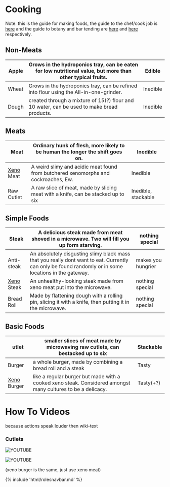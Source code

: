 # Cooking
Note: this is the guide for making foods, the guide to the chef/cook job is [here](Cook.md) and the guide to botany and bar tending are [here](Botanist.md) and [here](Bartender.md) respectively.

##  Non-Meats  

| Apple | Grows in the hydroponics tray, can be eaten for low nutritional value, but more than other typical fruits. | Edible   |
| ----- | ------------------------------------------------------------ | -------- |
| Wheat | Grows in the hydroponics tray, can be refined into flour using the All-in-one-grinder. | Inedible |
| Dough | created through a mixture of 15(?) flour and 10 water, can be used to make bread products. | Inedible |

## Meats

| Meat                                                        | Ordinary hunk of flesh, more likely to be human the longer the shift goes on. | Inedible            |
| ----------------------------------------------------------- | ------------------------------------------------------------ | ------------------- |
| [Xeno](https://unitystation.fandom.com/wiki/Xenomorph) Meat | A weird slimy and acidic meat found from butchered xenomorphs and cockroaches, Ew. | Inedible            |
| Raw Cutlet                                                  | A raw slice of meat, made by slicing meat with a knife, can be stacked up to six | Inedible, stackable |

## Simple Foods 

| Steak                                                        | A delicious steak made from meat shoved in a microwave. Two will fill you up form starving. | nothing special    |
| ------------------------------------------------------------ | ------------------------------------------------------------ | ------------------ |
| Anti-steak                                                   | An absolutely disgusting slimy black mass that you really dont want to eat. Currently can only be found randomly or in some locations in the gateway. | makes you hungrier |
| [Xeno](https://unitystation.fandom.com/wiki/Xenomorph) Steak | An unhealthy-looking steak made from xeno meat put into the microwave. | nothing special    |
| Bread Roll                                                   | Made by flattening dough with a rolling pin, slicing it with a knife, then putting it in the microwave. | nothing special    |

##  Basic Foods 
| utlet                                                        | smaller slices of meat made by microwaving raw cutlets, can bestacked up to six | Stackable |
| ------------------------------------------------------------ | ------------------------------------------------------------ | --------- |
| Burger                                                       | a whole burger, made by combining a bread roll and a steak   | Tasty     |
| [Xeno](https://unitystation.fandom.com/wiki/Xenomorph) Burger | like a regular burger but made with a cooked xeno steak. Considered amongst many cultures to be a delicacy. | Tasty(+?) |

# How To Videos

because actions speak louder then wiki-text



### Cutlets

![YOUTUBE](ApV7pyqD4gU)



![YOUTUBE](jmj_ldi3Www)

(xeno burger is the same, just use xeno meat)

{% include 'html/rolesnavbar.md' %}